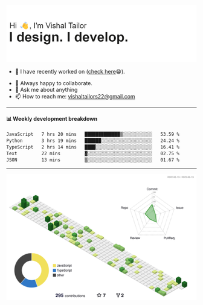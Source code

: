 ![Hi, I'm Vishal Tailor. I design. I develop.](https://github.com/vishaltailors/vishaltailors/blob/main/header.png?raw=true)

- 🔭 I have recently worked on ([check here](https://vishaltailor.com)😁).
<!-- - 🎦 Currently watching: JavaScript: The Hard Parts By Will Sentance. -->
- 👯 Always happy to collaborate.
- 💬 Ask me about anything
- 📫 How to reach me: <a href="mailto:vishaltailors22@gmail.com">vishaltailors22@gmail.com</a>

<hr /> 
<h4>📊 Weekly development breakdown</h4>
<!--START_SECTION:waka-->

```txt
JavaScript   7 hrs 20 mins   █████████████▒░░░░░░░░░░░   53.59 %
Python       3 hrs 19 mins   ██████░░░░░░░░░░░░░░░░░░░   24.24 %
TypeScript   2 hrs 14 mins   ████░░░░░░░░░░░░░░░░░░░░░   16.41 %
Text         22 mins         ▓░░░░░░░░░░░░░░░░░░░░░░░░   02.75 %
JSON         13 mins         ▒░░░░░░░░░░░░░░░░░░░░░░░░   01.67 %
```

<!--END_SECTION:waka-->
<hr /> 

![](./profile-3d-contrib/profile-green-animate.svg)
